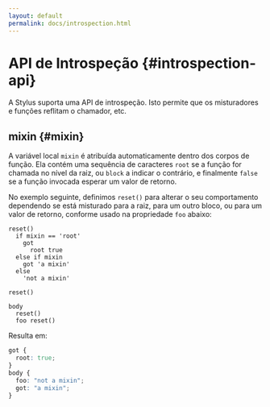 ```yaml
---
layout: default
permalink: docs/introspection.html
---
```


# API de Introspeção {#introspection-api}

A Stylus suporta uma API de introspeção. Isto permite que os misturadores e funções reflitam o chamador, etc.

## mixin {#mixin}

A variável local `mixin` é atribuída automaticamente dentro dos corpos de função. Ela contém uma sequência de caracteres `root` se a função for chamada no nível da raiz, ou `block` a indicar o contrário, e finalmente `false` se a função invocada esperar  um valor de retorno.

No exemplo seguinte, definimos `reset()` para alterar o seu comportamento dependendo se está misturado para a raiz, para um outro bloco, ou para um valor de retorno, conforme usado na propriedade `foo` abaixo:

```stylus
reset()
  if mixin == 'root'
    got
      root true
  else if mixin
    got 'a mixin'
  else
    'not a mixin'

reset()

body
  reset()
  foo reset()
```

Resulta em:

```css
got {
  root: true;
}
body {
  foo: "not a mixin";
  got: "a mixin";
}
```
